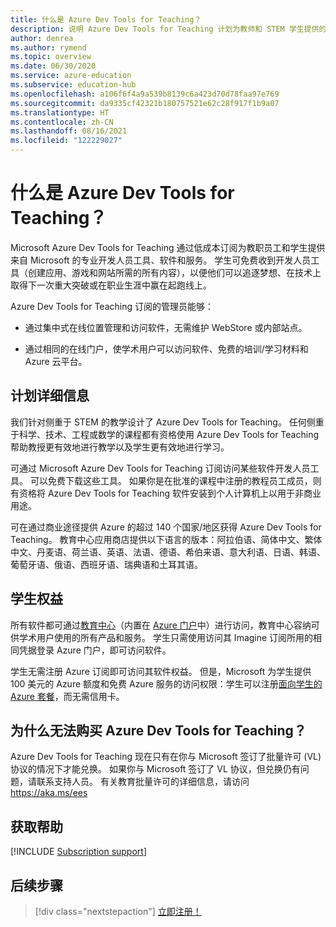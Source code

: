 ```yaml
---
title: 什么是 Azure Dev Tools for Teaching？
description: 说明 Azure Dev Tools for Teaching 计划为教师和 STEM 学生提供的权益。
author: denrea
ms.author: rymend
ms.topic: overview
ms.date: 06/30/2020
ms.service: azure-education
ms.subservice: education-hub
ms.openlocfilehash: a106f6f4a9a539b8139c6a423d70d78faa97e769
ms.sourcegitcommit: da9335cf42321b180757521e62c28f917f1b9a07
ms.translationtype: HT
ms.contentlocale: zh-CN
ms.lasthandoff: 08/16/2021
ms.locfileid: "122229027"
---
```

# <a name="what-is-azure-dev-tools-for-teaching"></a>什么是 Azure Dev Tools for Teaching？

Microsoft Azure Dev Tools for Teaching 通过低成本订阅为教职员工和学生提供来自 Microsoft 的专业开发人员工具、软件和服务。 学生可免费收到开发人员工具（创建应用、游戏和网站所需的所有内容），以便他们可以追逐梦想、在技术上取得下一次重大突破或在职业生涯中赢在起跑线上。

Azure Dev Tools for Teaching 订阅的管理员能够：

- 通过集中式在线位置管理和访问软件，无需维护 WebStore 或内部站点。

- 通过相同的在线门户，使学术用户可以访问软件、免费的培训/学习材料和 Azure 云平台。

## <a name="program-details"></a>计划详细信息

我们针对侧重于 STEM 的教学设计了 Azure Dev Tools for Teaching。 任何侧重于科学、技术、工程或数学的课程都有资格使用 Azure Dev Tools for Teaching 帮助教授更有效地进行教学以及学生更有效地进行学习。 

可通过 Microsoft Azure Dev Tools for Teaching 订阅访问某些软件开发人员工具。 可以免费下载这些工具。 如果你是在批准的课程中注册的教程员工成员，则有资格将 Azure Dev Tools for Teaching 软件安装到个人计算机上以用于非商业用途。

可在通过商业途径提供 Azure 的超过 140 个国家/地区获得 Azure Dev Tools for Teaching。 教育中心应用商店提供以下语言的版本：阿拉伯语、简体中文、繁体中文、丹麦语、荷兰语、英语、法语、德语、希伯来语、意大利语、日语、韩语、葡萄牙语、俄语、西班牙语、瑞典语和土耳其语。

## <a name="student-benefits"></a>学生权益

所有软件都可通过[教育中心](https://azureforeducation.microsoft.com/devtools)（内置在 [Azure 门户](https://portal.azure.com/)中）进行访问，教育中心容纳可供学术用户使用的所有产品和服务。 学生只需使用访问其 Imagine 订阅所用的相同凭据登录 Azure 门户，即可访问软件。

学生无需注册 Azure 订阅即可访问其软件权益。 但是，Microsoft 为学生提供 100 美元的 Azure 额度和免费 Azure 服务的访问权限：学生可以注册[面向学生的 Azure 套餐](azure-students-program.md)，而无需信用卡。

## <a name="why-cant-i-purchase-azure-dev-tools-for-teaching"></a>为什么无法购买 Azure Dev Tools for Teaching？
Azure Dev Tools for Teaching 现在只有在你与 Microsoft 签订了批量许可 (VL) 协议的情况下才能兑换。  如果你与 Microsoft 签订了 VL 协议，但兑换仍有问题，请联系支持人员。  有关教育批量许可的详细信息，请访问 https://aka.ms/ees

## <a name="getting-help"></a>获取帮助

[!INCLUDE [Subscription support](../../../includes/edu-dev-tools-program-support.md)]

## <a name="next-steps"></a>后续步骤

> [!div class="nextstepaction"]
> [立即注册！](enroll-renew-subscription.md)

